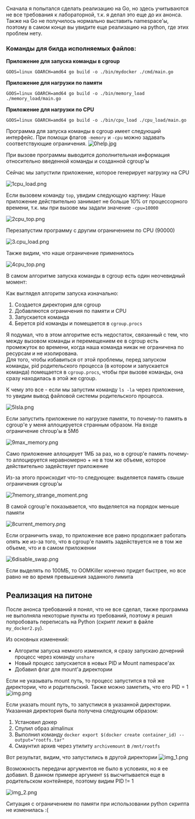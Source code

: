 Сначала я попытался сделать реализацию на Go, но здесь учитываются не все требования к лабораторной, т.к. я делал это еще до их анонса. Также на Go не получилось нормально выставить namespace'ы, поэтому в самом конце вы увидите еще реализацию на python, где этих проблем нету.

### Команды для билда исполняемых файлов:

**Приложение для запуска команды в cgroup**

`GOOS=linux GOARCH=amd64 go build -o ./bin/mydocker ./cmd/main.go`

**Приложение для нагрузки по памяти**

`GOOS=linux GOARCH=amd64 go build -o ./bin/memory_load ./memory_load/main.go`

**Приложение для нагрузки по CPU**

`GOOS=linux GOARCH=amd64 go build -o ./bin/cpu_load ./cpu_load/main.go`

Программа для запуска команды в cgroup имеет следующий интерфейс.
При помощи флагов `-memory` и `-cpu` можно задавать соответствующие ограничения. 
![0help.jpg](imgs/0help.jpg)

При вызове программы выводится дополнительная информация относительно введенной команды и созданной cgroup'ы

Сейчас мы запустили приложение, которое генерирует нагрузку на CPU

![1cpu_load.png](imgs/1cpu_load.png)

Если вызовем команду `top`, увидим следующую картину:
Наше приложение действительно занимает не больше 10% от процессорного времени, т.к. мы при вызове мы задали значение `-cpu=10000` 

![2cpu_top.png](imgs/2cpu_top.png)

Перезапустим программу с другим ограничением по CPU (90000)

![3.cpu_load.png](imgs/3.cpu_load.png)

Также видим, что наше ограничение применилось

![4cpu_top.png](imgs/4cpu_top.png)

В самом алгоритме запуска команды в cgroup есть один неочевидный момент:  

Как выглядел алгоритм запуска изначально:
1) Создается директория для cgroup
2) Добавляются ограничения по памяти и CPU
3) Запускается команда
4) Берется pid команды и помещается в `cgroup.procs`

Я подумал, что в этом алгоритме есть недостаток, связанный с тем, что между вызовом команды и перемещением ее в cgroup есть промежуток во времени, когда наша команда никак не ограничена по ресурсам и не изолирована.  
Для того, чтобы избавиться от этой проблемы, перед запуском команды, pid родительского процесса (в котором и запускается команда) помещается в `cgroup.procs`, чтобы при вызове команды, она сразу находилась в этой же cgroup.

К чему это все - если мы запустим команду `ls -la` через приложение, то увидим вывод файловой системы родительского процесса.   

![5lsla.png](imgs/5lsla.png)

Если запустить приложение по нагрузке памяти, то почему-то память в cgroup'e у меня аллоцируется странным образом. На входе ограничение chroup'ы в 5Мб

![9max_memory.png](imgs/9max_memory.png)

Само приложение аллоцирует 1МБ за раз, но в cgroup'e память почему-то аллоцируется неравномерно + не в том же объеме, которое действительно задействует приложение

Из-за этого происходит что-то следующее: выделяется память свыше ограничения cgroup'ы

![7memory_strange_moment.png](imgs/7memory_strange_moment.png)

В самой cgroup'e показывается, что выделяется на порядок меньше памяти

![8current_memory.png](imgs/8current_memory.png)

Если ограничить swap, то приложение все равно продолжает работать опять же из-за того, что в cgroup'e память задействуется не в том же объеме, что и в самом приложении 

![6disable_swap.png](imgs/6disable_swap.png)

Если выделять по 100МБ, то OOMKiller конечно придет быстрее, но все равно не во время превышения заданного лимита

## Реализация на питоне

После анонса требований я понял, что не все сделал, также программа не выполняла некоторые пункты из требований, поэтому я решил попробовать переписать на Python (скрипт лежит в файле `my_docker2.py`).

Из основных изменений:
* Алгоритм запуска немного изменился, я сразу запускаю дочерний процесс через команду `unshare`
* Новый процесс запускается в новых PID и Mount namespace'ах
* Добавил флаг для mount'а директории

Если не указывать mount путь, то процесс запустится в той же директории, что и родительский. Также можно заметить, что его PID = 1 
![img.png](img.png)

Если указать mount путь, то запустимся в указанной директории. 
Указанная директория была получена следующим образом:
1) Установил докер
2) Спулил образ almalinux
3) Выполнил команду `docker export $(docker create container_id) --output="rootfs.tar"`
4) Смаунтил архив через утилиту `archivemount` в `/mnt/rootfs`

Вот результат, видим, что запустились в другой директории
![img_1.png](img_1.png)

Возможность передачи аргументов не было в условиях, но я ее добавил. 
В данном примере аргумент `$$` высчитывается еще в родительском контейнере, поэтому видим PID != 1 

![img_2.png](img_2.png)

Ситуация с ограничением по памяти при использовании python скрипта не изменилась :(
